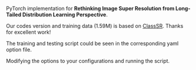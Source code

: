 PyTorch implementation for **Rethinking Image Super Resolution from Long-Tailed Distribution Learning Perspective**.

Our codes version and training data (1.59M) is based on [ClassSR](https://github.com/XPixelGroup/ClassSR). Thanks for excellent work!

The training and testing script could be seen in the corresponding yaml option file.

Modifying the options to your configurations and running the script.
